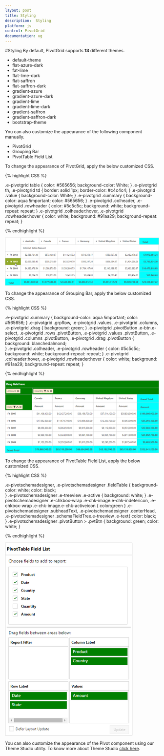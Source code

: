 ```yaml
---
layout: post
title: Styling
description:  Styling
platform: js
control: PivotGrid
documentation: ug
---
```


#Styling
By default, PivotGrid supports **13** different themes.

* default-theme
* flat-azure-dark
* fat-lime
* flat-lime-dark
* flat-saffron
* flat-saffron-dark
* gradient-azure
* gradient-azure-dark
* gradient-lime
* gradient-lime-dark
* gradient-saffron
* gradient-saffron-dark
* bootstrap-theme

You can also customize the appearance of the following component manually.

* PivotGrid
* Grouping Bar 
* PivotTable Field List

To change the appearance of PivotGrid, apply the below customized CSS.

{% highlight CSS %}

.e-pivotgrid table {
   color: #565656;
   background-color: White;
}
.e-pivotgrid th,
.e-pivotgrid td {
   border: solid 1px;
   border-color: #c4c4c4;
}
.e-pivotgrid .value {
   background-color: White;
}
.e-pivotgrid .summary {
   background-color: aqua !important;
   color: #565656;
}
.e-pivotgrid .colheader, .e-pivotgrid .rowheader {
   color: #5c5c5c;
   background: white;
   background-repeat: repeat;
}
.e-pivotgrid .colheader:hover, .e-pivotgrid .rowheader:hover {
   color: white;
   background: #91aa29;
   background-repeat: repeat;
}

{% endhighlight %}

![](Styling_images/customtheme-pivotgrid.png)

To change the appearance of Grouping Bar, apply the below customized CSS.

{% highlight CSS %}

.e-pivotgrid .summary {
   background-color: aqua !important;
   color: #565656;
}
.e-pivotgrid .grpRow, .e-pivotgrid .values, .e-pivotgrid .columns, .e-pivotgrid .drag {
   background: green;
}
.e-pivotgrid .pivotButton .e-btn.e-select, .e-pivotgrid .rows .pivotButton, .e-pivotgrid .values .pivotButton, .e-pivotgrid .columns .pivotButton, .e-pivotgrid .drag .pivotButton {
   background: blanchedalmond;    
}
.e-pivotgrid .colheader, .e-pivotgrid .rowheader {
   color: #5c5c5c;
   background: white;
   background-repeat: repeat;
}
.e-pivotgrid .colheader:hover, .e-pivotgrid .rowheader:hover {
   color: white;
   background: #91aa29;
   background-repeat: repeat;
}

{% endhighlight %}

![](Styling_images/customtheme-groupingbar.png)

To change the appearance of PivotTable Field List, apply the below customized CSS.

{% highlight CSS %}

.e-pivotschemadesigner, .e-pivotschemadesigner .fieldTable {
     background-color: white;
     color: black;   
}
.e-pivotschemadesigner .e-treeview .e-active {
     background: white;
}
.e-pivotschemadesigner .e-chkbox-wrap .e-chk-image.e-chk-indetericon, .e-chkbox-wrap .e-chk-image.e-chk-activeicon {
     color:green
}
.e-pivotschemadesigner .subheadText, .e-pivotschemadesigner .centerHead, .e-pivotschemadesigner .schemaFieldTree.e-treeview .e-text{
     color: black;
}
.e-pivotschemadesigner .pivotButton > .pvtBtn {
     background: green;
     color: white;
}

{% endhighlight %}

![](Styling_images/customtheme-fieldist.png)

You can also customize the appearance of the Pivot component using our Theme Studio utility. To know more about Theme Studio [click here](/js/PivotGrid/Styling). 